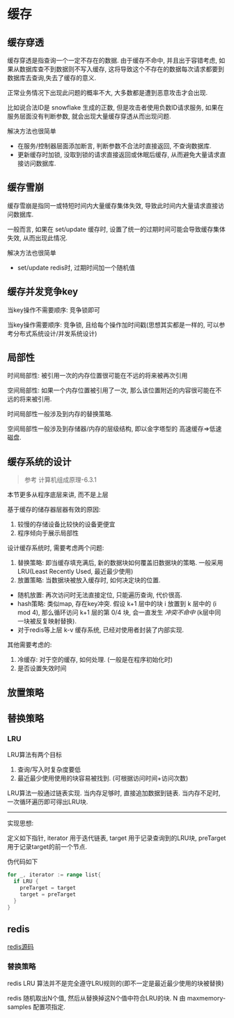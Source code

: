 # 缓存

## 缓存穿透
缓存穿透是指查询一个一定不存在的数据. 由于缓存不命中, 并且出于容错考虑, 如果从数据库查不到数据则不写入缓存, 这将导致这个不存在的数据每次请求都要到数据库去查询,失去了缓存的意义.

正常业务情况下出现此问题的概率不大, 大多数都是遭到恶意攻击才会出现.

比如说合法ID是 snowflake 生成的正数, 但是攻击者使用负数ID请求服务, 如果在服务层面没有判断参数, 就会出现大量缓存穿透从而出现问题.

解决方法也很简单
- 在服务/控制器层面添加断言, 判断参数不合法时直接返回, 不查询数据库.
- 更新缓存时加锁, 没取到锁的请求直接返回或休眠后缓存, 从而避免大量请求直接访问数据库.

## 缓存雪崩
缓存雪崩是指同一或特短时间内大量缓存集体失效, 导致此时间内大量请求直接访问数据库.

一般而言, 如果在 set/update 缓存时, 设置了统一的过期时间可能会导致缓存集体失效, 从而出现此情况.

解决方法也很简单
- set/update redis时, 过期时间加一个随机值

## 缓存并发竞争key
当key操作不需要顺序: 竞争锁即可

当key操作需要顺序: 竞争锁, 且给每个操作加时间戳(思想其实都是一样的, 可以参考分布式系统设计/并发系统设计)

## 局部性
时间局部性: 被引用一次的内存位置很可能在不远的将来被再次引用

空间局部性: 如果一个内存位置被引用了一次, 那么该位置附近的内容很可能在不远的将来被引用.

时间局部性一般涉及到内存的替换策略.

空间局部性一般涉及到存储器/内存的层级结构, 即以金字塔型的 高速缓存=>低速磁盘.

## 缓存系统的设计
> 参考 计算机组成原理-6.3.1

本节更多从程序底层来讲, 而不是上层

基于缓存的储存器层器有效的原因:
1. 较慢的存储设备比较快的设备更便宜
2. 程序倾向于展示局部性

设计缓存系统时, 需要考虑两个问题:
1. 替换策略: 即当缓存填充满后, 新的数据块如何覆盖旧数据块的策略. 一般采用 LRU(Least Recently Used, 最近最少使用)
2. 放置策略: 当数据块被放入缓存时, 如何决定块的位置.
  - 随机放置: 再次访问时无法直接定位, 只能遍历查询, 代价很高.
  - hash策略: 类似map, 存在key冲突. 假设 k+1 层中的块 i 放置到 k 层中的 (i mod 4), 那么循环访问 k+1 层的第 0/4 块, 会一直发生 *冲突不命中* (k层中同一块被反复映射替换).
  - 对于redis等上层 k-v 缓存系统, 已经对使用者封装了内部实现.

其他需要考虑的:
1. 冷缓存: 对于空的缓存, 如何处理. (一般是在程序初始化时)
2. 是否设置失效时间

## 放置策略

## 替换策略
### LRU
LRU算法有两个目标
1. 查询/写入时复杂度要低
2. 最近最少使用使用的块容易被找到. (可根据访问时间+访问次数)

LRU算法一般通过链表实现. 当内存足够时, 直接追加数据到链表. 当内存不足时, 一次循环遍历即可得出LRU块.

----

实现思想: 

定义如下指针, iterator 用于迭代链表, target 用于记录查询到的LRU块, preTarget 用于记录target的前一个节点.

伪代码如下

```Go
for _, iterator := range list{
  if LRU {
    preTarget = target
    target = preTarget
  }
}
```

## redis
[redis源码](https://github.com/antirez/redis)

### 替换策略
redis LRU 算法并不是完全遵守LRU规则的(即不一定是最近最少使用的块被替换)

redis 随机取出N个值, 然后从替换掉这N个值中符合LRU的块. N 由 maxmemory-samples 配置项指定.
